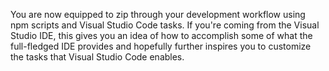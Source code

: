 You are now equipped to zip through your development workflow using npm scripts and Visual Studio Code tasks. If you're coming from the Visual Studio IDE, this gives you an idea of how to accomplish some of what the full-fledged IDE provides and hopefully further inspires you to customize the tasks that Visual Studio Code enables.